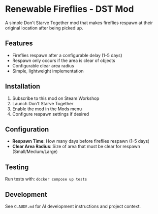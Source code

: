 # Renewable Fireflies - DST Mod

A simple Don't Starve Together mod that makes fireflies respawn at their original location after being picked up.

## Features

- Fireflies respawn after a configurable delay (1-5 days)
- Respawn only occurs if the area is clear of objects
- Configurable clear area radius
- Simple, lightweight implementation

## Installation

1. Subscribe to this mod on Steam Workshop
2. Launch Don't Starve Together
3. Enable the mod in the Mods menu
4. Configure respawn settings if desired

## Configuration

- **Respawn Time**: How many days before fireflies respawn (1-5 days)
- **Clear Area Radius**: Size of area that must be clear for respawn (Small/Medium/Large)

## Testing

Run tests with: `docker compose up tests`

## Development

See `CLAUDE.md` for AI development instructions and project context.